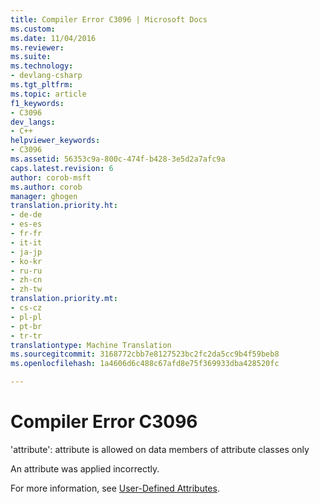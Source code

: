 ```yaml
---
title: Compiler Error C3096 | Microsoft Docs
ms.custom: 
ms.date: 11/04/2016
ms.reviewer: 
ms.suite: 
ms.technology:
- devlang-csharp
ms.tgt_pltfrm: 
ms.topic: article
f1_keywords:
- C3096
dev_langs:
- C++
helpviewer_keywords:
- C3096
ms.assetid: 56353c9a-800c-474f-b428-3e5d2a7afc9a
caps.latest.revision: 6
author: corob-msft
ms.author: corob
manager: ghogen
translation.priority.ht:
- de-de
- es-es
- fr-fr
- it-it
- ja-jp
- ko-kr
- ru-ru
- zh-cn
- zh-tw
translation.priority.mt:
- cs-cz
- pl-pl
- pt-br
- tr-tr
translationtype: Machine Translation
ms.sourcegitcommit: 3168772cbb7e8127523bc2fc2da5cc9b4f59beb8
ms.openlocfilehash: 1a4606d6c488c67afd8e75f369933dba428520fc

---
```

# <a name="compiler-error-c3096"></a>Compiler Error C3096
'attribute': attribute is allowed on data members of attribute classes only  
  
 An attribute was applied incorrectly.  
  
 For more information, see [User-Defined Attributes](../../windows/user-defined-attributes-cpp-component-extensions.md).


<!--HONumber=Jan17_HO4-->


